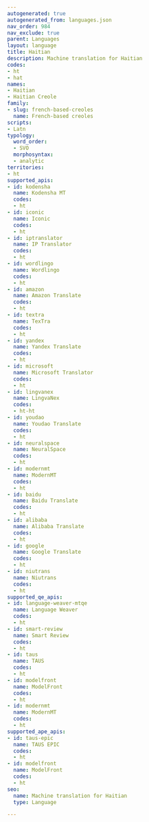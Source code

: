 ```yaml
---
autogenerated: true
autogenerated_from: languages.json
nav_order: 984
nav_exclude: true
parent: Languages
layout: language
title: Haitian
description: Machine translation for Haitian
codes:
- ht
- hat
names:
- Haitian
- Haitian Creole
family:
- slug: french-based-creoles
  name: French-based creoles
scripts:
- Latn
typology:
  word_order:
  - SVO
  morphosyntax:
  - analytic
territories:
- ht
supported_apis:
- id: kodensha
  name: Kodensha MT
  codes:
  - ht
- id: iconic
  name: Iconic
  codes:
  - ht
- id: iptranslator
  name: IP Translator
  codes:
  - ht
- id: wordlingo
  name: Wordlingo
  codes:
  - ht
- id: amazon
  name: Amazon Translate
  codes:
  - ht
- id: textra
  name: TexTra
  codes:
  - ht
- id: yandex
  name: Yandex Translate
  codes:
  - ht
- id: microsoft
  name: Microsoft Translator
  codes:
  - ht
- id: lingvanex
  name: LingvaNex
  codes:
  - ht-ht
- id: youdao
  name: Youdao Translate
  codes:
  - ht
- id: neuralspace
  name: NeuralSpace
  codes:
  - ht
- id: modernmt
  name: ModernMT
  codes:
  - ht
- id: baidu
  name: Baidu Translate
  codes:
  - ht
- id: alibaba
  name: Alibaba Translate
  codes:
  - ht
- id: google
  name: Google Translate
  codes:
  - ht
- id: niutrans
  name: Niutrans
  codes:
  - ht
supported_qe_apis:
- id: language-weaver-mtqe
  name: Language Weaver
  codes:
  - ht
- id: smart-review
  name: Smart Review
  codes:
  - ht
- id: taus
  name: TAUS
  codes:
  - ht
- id: modelfront
  name: ModelFront
  codes:
  - ht
- id: modernmt
  name: ModernMT
  codes:
  - ht
supported_ape_apis:
- id: taus-epic
  name: TAUS EPIC
  codes:
  - ht
- id: modelfront
  name: ModelFront
  codes:
  - ht
seo:
  name: Machine translation for Haitian
  type: Language

---
```


